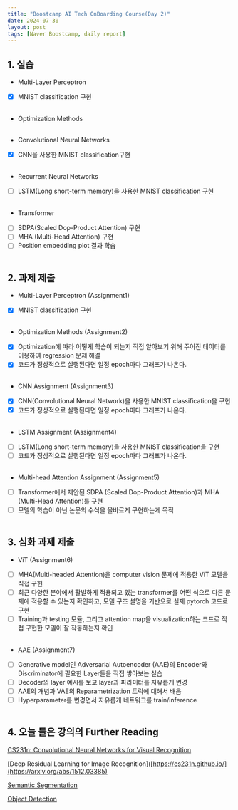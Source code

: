 ```yaml
---
title: "Boostcamp AI Tech OnBoarding Course(Day 2)"
date: 2024-07-30
layout: post
tags: [Naver Boostcamp, daily report]
---
```


## 1. 실습

* Multi-Layer Perceptron
- [x] MNIST classification 구현
<br><br>

* Optimization Methods
<br><br>

* Convolutional Neural Networks
- [x] CNN을 사용한 MNIST classification구현
<br><br>

* Recurrent Neural Networks
- [ ] LSTM(Long short-term memory)을 사용한 MNIST classification 구현
<br><br>

* Transformer
 - [ ] SDPA(Scaled Dop-Product Attention) 구현
 - [ ] MHA (Multi-Head Attention) 구현
 - [ ] Position embedding plot 결과 학습
<br><br>

## 2. 과제 제출

* Multi-Layer Perceptron (Assignment1)
 - [x] MNIST classification 구현
<br><br>

* Optimization Methods (Assignment2)
 - [x] Optimization에 따라 어떻게 학습이 되는지 직접 알아보기 위해 주어진 데이터를 이용하여 regression 문제 해결
 - [x] 코드가 정상적으로 실행된다면 일정 epoch마다 그래프가 나온다.
<br><br>

* CNN Assignment (Assignment3)
 - [x] CNN(Convolutional Neural Network)을 사용한 MNIST classification을 구현
  - [x] 코드가 정상적으로 실행된다면 일정 epoch마다 그래프가 나온다.
<br><br>

* LSTM Assignment (Assignment4)
 - [ ] LSTM(Long short-term memory)을 사용한 MNIST classification을 구현
 - [ ] 코드가 정상적으로 실행된다면 일정 epoch마다 그래프가 나온다.
<br><br>

* Multi-head Attention Assignment (Assignment5)
 - [ ] Transformer에서 제안된 SDPA (Scaled Dop-Product Attention)과 MHA (Multi-Head Attention)를 구현
 - [ ] 모델의 학습이 아닌 논문의 수식을 올바르게 구현하는게 목적
<br><br>
	
## 3. 심화 과제 제출

* ViT (Assignment6)
 - [ ] MHA(Multi-headed Attention)을 computer vision 문제에 적용한 ViT 모델을 직접 구현
 - [ ] 최근 다양한 분야에서 활발하게 적용되고 있는 transformer를 어떤 식으로 다른 문제에 적용할 수 있는지 확인하고, 모델 구조 설명을 기반으로 실제 pytorch 코드로 구현
 - [ ] Training과 testing 모듈, 그리고 attention map을 visualization하는 코드로 직접 구현한 모델이 잘 작동하는지 확인
<br><br>

* AAE (Assignment7)
 - [ ] Generative model인 Adversarial Autoencoder (AAE)의 Encoder와 Discriminator에 필요한 Layer들을 직접 쌓아보는 실습
 - [ ] Decoder의 layer 예시를 보고 layer과 파라미터를 자유롭게 변경
 - [ ] AAE의 개념과 VAE의 Reparametrization 트릭에 대해서 배움
 - [ ] Hyperparameter를 변경면서 자유롭게 네트워크를 train/inference 
<br><br>

## 4. 오늘 들은 강의의 Further Reading

[CS231n: Convolutional Neural Networks for Visual Recognition](https://cs231n.github.io/)

[Deep Residual Learning for Image Recognition]([https://cs231n.github.io/](https://arxiv.org/abs/1512.03385)

[Semantic Segmentation](https://paperswithcode.com/task/semantic-segmentation)

[Object Detection](https://paperswithcode.com/task/object-detection)
